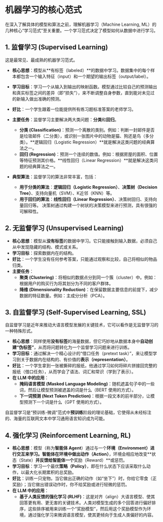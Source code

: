 # 机器学习的核心范式

在深入了解具体的模型和算法之前，理解机器学习（Machine Learning, ML）的几种核心“学习范式”至关重要。一个学习范式决定了模型如何从数据中进行学习。

## 1. 监督学习 (Supervised Learning)

这是最常见、最成熟的机器学习范式。

-   **核心思想**：模型从**有标签（labeled）**的数据中学习。数据集中的每个样本都包含一个输入特征（input）和一个期望的输出标签（output/label）。
-   **学习目标**：学习一个从输入到输出的映射函数。模型通过比较自己的预测输出和真实标签之间的差异（即“损失”），来不断调整自身参数，直到能对未见过的新输入做出准确的预测。
-   **好比**：一个学生跟着一位能提供所有练习题标准答案的老师学习。
-   **主要任务**：监督学习主要解决两大类问题：**分类**和**回归**。
    -   **分类 (Classification)**：预测一个离散的类别。例如：判断一封邮件是否是垃圾邮件（二分类），或识别一张图片中的动物是猫、狗还是鸟（多分类）。**逻辑回归（Logistic Regression）**就是解决这类问题的经典算法之一。
    -   **回归 (Regression)**：预测一个连续的数值。例如：根据房屋的面积、位置等特征预测其价格。**线性回归（Linear Regression）**就是解决这类问题的经典算法之一。

-   **典型算法**：监督学习的算法非常丰富，包括：
    -   **用于分类的算法**：**逻辑回归（Logistic Regression）**、**决策树（Decision Tree）**、支持向量机（SVM）、K近邻（KNN）等。
    -   **用于回归的算法**：**线性回归（Linear Regression）**、决策树回归、支持向量回归等。
    决策树通过构建一个树状的决策模型来进行预测，具有很强的可解释性。

## 2. 无监督学习 (Unsupervised Learning)

-   **核心思想**：模型从**没有标签**的数据中学习。它只能接触到输入数据，必须自己从中发现隐藏的结构、模式或关系。
-   **学习目标**：探索数据内在的结构。
-   **好比**：一个学生没有任何参考答案，只能通过观察和比较，自己将相似的物品归类。
-   **主要任务**：
    -   **聚类 (Clustering)**：将相似的数据点分到同一个簇（cluster）中。例如：根据用户的购买行为将其划分为不同的客户群体。
    -   **降维 (Dimensionality Reduction)**：在保留数据主要信息的前提下，减少数据的特征数量。例如：主成分分析（PCA）。

## 3. 自监督学习 (Self-Supervised Learning, SSL)

自监督学习是近年来推动大语言模型发展的关键技术，它可以看作是无监督学习的一种特殊形式。

-   **核心思想**：同样使用**没有标签**的海量数据，但它巧妙地从数据本身中**自动创建“伪标签”**，从而将问题转化为一个监督学习问题来进行训练。
-   **学习目标**：通过解决一个精心设计的“借口任务（pretext task）”，来让模型学习到关于数据内在结构的、有价值的**表示（representation）**。
-   **好比**：一个学生拿到一张被撕碎的报纸，他通过学习如何将碎片拼接回完整的报纸（借口任务），从而学会了语法、词汇和常识（学到了表示）。
-   **在 LLM 中的应用**：
    -   **掩码语言模型 (Masked Language Modeling)**：随机遮盖句子中的一些词，然后让模型预测被遮盖的词是什么（BERT 使用的方式）。
    -   **下一词预测 (Next Token Prediction)**：根据一段文本的前半部分，让模型预测下一个词是什么（GPT 使用的方式）。

自监督学习是“预训练-微调”范式中**预训练**阶段的理论基础，它使得从未经标注的、海量的互联网文本中学习通用语言知识成为可能。

## 4. 强化学习 (Reinforcement Learning, RL)

-   **核心思想**：模型（称为**智能体 Agent**）通过与一个**环境（Environment）**进行交互来学习。智能体在环境中做出**动作（Action）**，环境会相应地改变**状态（State）**并反馈给智能体一个**奖励（Reward）**或惩罚。
-   **学习目标**：学习一个最优**策略（Policy）**，即在什么状态下应该采取什么动作，以最大化长期累积的总奖励。
-   **好比**：训练一只宠物。当它做出正确的动作（如“坐下”）时，你给它零食（正奖励）；当它做出错误动作时，你不给奖励或进行轻微的惩罚。
-   **在 LLM 中的应用**：
    -   **基于人类反馈的强化学习 (RLHF)**：这是对齐（align）大语言模型、使其回答更有用、更无害的关键技术。人类对模型生成的多个回答进行偏好排序，这些排序被用来训练一个“奖励模型”，然后用这个奖励模型作为环境，通过强化学习来微调语言模型，使其更倾向于生成人类偏好的内容。